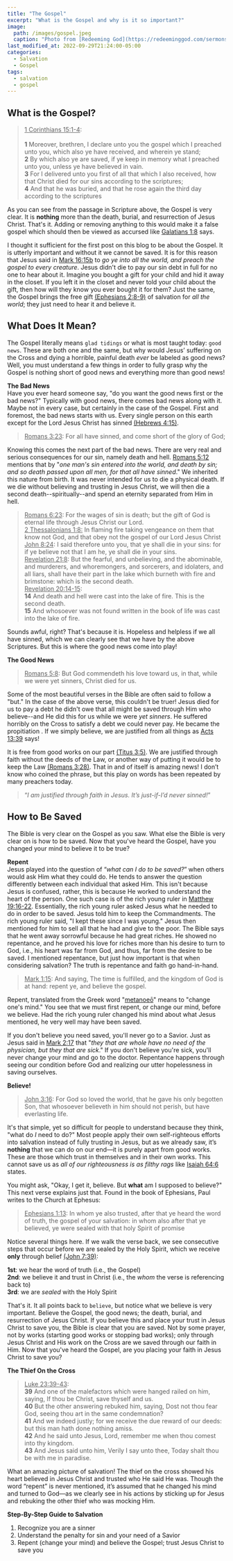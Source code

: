```yaml
---
title: "The Gospel"
excerpt: "What is the Gospel and why is it so important?"
image: 
  path: /images/gospel.jpeg
  caption: "Photo from [Redeeming God](https://redeeminggod.com/sermons/miscellaneous/what-is-the-gospel/)"
last_modified_at: 2022-09-29T21:24:00-05:00
categories:
  - Salvation
  - Gospel
tags: 
  - salvation
  - gospel
---
```


## What is the Gospel?
> <u>1 Corinthians 15:1-4</u>:<br><br>
> **1** Moreover, brethren, I declare unto you the gospel which I preached unto you, which also ye have received, and wherein ye stand; <br>
> **2** By which also ye are saved, if ye keep in memory what I preached unto you, unless ye have believed in vain. <br>
> **3** For I delivered unto you first of all that which I also received, how that Christ died for our sins according to the scriptures; <br>
> **4** And that he was buried, and that he rose again the third day according to the scriptures

As you can see from the passage in Scripture above, the Gospel is very clear. It is **nothing** more than the death, burial, and resurrection of Jesus Christ. That's it. Adding or removing anything to this would make it a false gospel which should then be viewed as accursed like [Galatians 1:8](https://www.biblegateway.com/passage/?search=Galatians%201%3A8&version=KJV) says.

I thought it sufficient for the first post on this blog to be about the Gospel. It is utterly important and without it we cannot be saved. It is for this reason that Jesus said in [Mark 16:15b](https://www.biblegateway.com/passage/?search=mark+16%3A15&version=KJV) to *go ye into all the world, and preach the gospel to every creature*. Jesus didn't die to pay our sin debt in full for no one to hear about it. Imagine you bought a gift for your child and hid it away in the closet. If you left it in the closet and never told your child about the gift, then how will they know you ever bought it for them? Just the same, the Gospel brings the free gift [(Ephesians 2:8-9)]( https://www.biblegateway.com/passage/?search=Ephesians%202%3A8-9&version=KJV) of salvation for *all the world*; they just need to hear it and believe it.

## What Does It Mean?
The Gospel literally means `glad tidings` or what is most taught today: `good news`. These are both one and the same, but why would Jesus’ suffering on the Cross and dying a horrible, painful death *ever* be labeled as good news? Well, you must understand a few things in order to fully grasp why the Gospel is nothing short of good news and everything more than good news!

**The Bad News**<br>
Have you ever heard someone say, "do you want the good news first or the bad news?" Typically with good news, there comes bad news along with it. Maybe not in every case, but certainly in the case of the Gospel. First and foremost, the bad news starts with us. Every single person on this earth except for the Lord Jesus Christ has sinned [(Hebrews 4:15)](https://www.biblegateway.com/passage/?search=Hebrews%204%3A15&version=KJV).

> <u>Romans 3:23</u>: For all have sinned, and come short of the glory of God;

Knowing this comes the next part of the bad news. There are very real and serious consequences for our sin, namely death and hell. [Romans 5:12](https://www.biblegateway.com/passage/?search=Romans%205%3A12&version=KJV) mentions that by "*one man's sin entered into the world, and death by sin; and so death passed upon all men, for that all have sinned*." We inherited this nature from birth. It was never intended for us to die a physical death. If we die without believing and trusting in Jesus Christ, we will then die a second death--spiritually--and spend an eternity separated from Him in hell. 

> <u>Romans 6:23</u>: For the wages of sin is death; but the gift of God is eternal life through Jesus Christ our Lord.<br>
> <u>2 Thessalonians 1:8:</u> In flaming fire taking vengeance on them that know not God, and that obey not the gospel of our Lord Jesus Christ<br>
> <u>John 8:24</u>: I said therefore unto you, that ye shall die in your sins: for if ye believe not that I am he, ye shall die in your sins.<br>
> <u>Revelation 21:8</u>: But the fearful, and unbelieving, and the abominable, and murderers, and whoremongers, and sorcerers, and idolaters, and all liars, shall have their part in the lake which burneth with fire and brimstone: which is the second death.<br>
> <u>Revelation 20:14-15</u>:<br> 
> **14** And death and hell were cast into the lake of fire. This is the second death.<br>
> **15** And whosoever was not found written in the book of life was cast into the lake of fire.

Sounds awful, right? That's because it is. Hopeless and helpless if we all have sinned, which we can clearly see that we have by the above Scriptures. But this is where the good news come into play!

**The Good News**<br>
> <u>Romans 5:8</u>: But God commendeth his love toward us, in that, while we were yet sinners, Christ died for us.

Some of the most beautiful verses in the Bible are often said to follow a "but." In the case of the above verse, this couldn't be truer! Jesus died for us to pay a debt he didn't owe that all might be saved through Him who believe--and He did this for us while we were *yet sinners*. He suffered horribly on the Cross to satisfy a debt we could never pay. He became the propitiation . If we simply believe, we are justified from all things as [Acts 13:39]( https://www.biblegateway.com/passage/?search=Acts%2013%3A39&version=KJV) says! 

It is free from good works on our part [(Titus 3:5)](https://www.biblegateway.com/passage/?search=titus+3%3A5&version=KJV). We are justified through faith without the deeds of the Law, or another way of putting it would be to keep the Law [(Romans 3:28)](https://www.biblegateway.com/passage/?search=Romans%203%3A28&version=KJV). That in and of itself is amazing news! I don’t know who coined the phrase, but this play on words has been repeated by many preachers today. 

> “*I am justified through faith in Jesus. It’s just-if-I’d never sinned!*” 


## How to Be Saved
The Bible is very clear on the Gospel as you saw. What else the Bible is very clear on is how to be saved. Now that you've heard the Gospel, have you changed your mind to believe it to be true? 

**Repent**<br>
Jesus played into the question of “*what can I do to be saved?*” when others would ask Him what they could do. He tends to answer the question differently between each individual that asked Him. This isn't because Jesus is confused, rather, this is because He worked to understand the heart of the person. One such case is of the rich young ruler in [Matthew 19:16-22](https://www.biblegateway.com/passage/?search=Matthew%2019:16-22&version=KJV). Essentially, the rich young ruler asked Jesus what he needed to do in order to be saved. Jesus told him to keep the Commandments. The rich young ruler said, "I kept these since I was young." Jesus then mentioned for him to sell all that he had and give to the poor. The Bible says that he went away sorrowful because he had great riches. He showed no repentance, and he proved his love for riches more than his desire to turn to God, i.e., his heart was far from God, and thus, far from the desire to be saved. I mentioned repentance, but just how important is that when considering salvation? The truth is repentance and faith go hand-in-hand.

> <u>Mark 1:15</u>: And saying, The time is fulfilled, and the kingdom of God is at hand: repent ye, and believe the gospel.

Repent, translated from the Greek word "[metanoeō](https://www.blueletterbible.org/lexicon/g3340/kjv/tr/0-1/)" means to "change one's mind." You see that we must first repent, or change our mind, before we believe. Had the rich young ruler changed his mind about what Jesus mentioned, he very well may have been saved. 

If you don't believe you need saved, you'll never go to a Savior. Just as Jesus said in [Mark 2:17](https://www.biblegateway.com/passage/?search=Mark%202%3A17&version=KJV) that "*they that are whole have no need of the physician, but they that are sick*." If you don't believe you're sick, you'll never change your mind and go to the doctor. Repentance happens through seeing our condition before God and realizing our utter hopelessness in saving ourselves.

**Believe!**<br>
> <u>John 3:16</u>: For God so loved the world, that he gave his only begotten Son, that whosoever believeth in him should not perish, but have everlasting life.

It's that simple, yet so difficult for people to understand because they think, "what do *I* need to do?" Most people apply their own self-righteous efforts into salvation instead of fully trusting in Jesus, but as we already saw, it’s **nothing** that we can do on our end—it is purely apart from good works. These are those which trust in themselves and in their own works. This cannot save us as *all of our righteousness is as filthy rags* like [Isaiah 64:6](https://www.biblegateway.com/passage/?search=Isaiah%2064%3A6&version=KJV) states. 


You might ask, "Okay, I get it, believe. But **what** am I supposed to believe?" This next verse explains just that. Found in the book of Ephesians, Paul writes to the Church at Ephesus:

> <u>Ephesians 1:13</u>: In whom ye also trusted, after that ye heard the word of truth, the gospel of your salvation: in whom also after that ye believed, ye were sealed with that holy Spirit of promise

Notice several things here. If we walk the verse back, we see consecutive steps that occur before we are sealed by the Holy Spirit, which we receive **only** through belief [(John 7:39)](https://www.biblegateway.com/passage/?search=John%207%3A39&version=KJV):

**1st**: we hear the word of truth (i.e., the Gospel)<br>
**2nd**: we believe it and trust in Christ (i.e., the *whom* the verse is referencing back to)<br>
**3rd**: we are *sealed* with the Holy Spirit

That's it. It all points back to `believe`, but notice what we believe is very important. Believe the Gospel, the good news; the death, burial, and resurrection of Jesus Christ. If you believe this and place your trust in Jesus Christ to save you, the Bible is clear that you are saved. Not by some prayer, not by works (starting good works or stopping bad works); only through Jesus Christ and His work on the Cross are we saved through our faith in Him. Now that you've heard the Gospel, are you placing your faith in Jesus Christ to save you?

**The Thief On the Cross**<br>
> <u>Luke 23:39-43</u>:<br>
> **39** And one of the malefactors which were hanged railed on him, saying, If thou be Christ, save thyself and us.<br>
> **40** But the other answering rebuked him, saying, Dost not thou fear God, seeing thou art in the same condemnation?<br>
> **41** And we indeed justly; for we receive the due reward of our deeds: but this man hath done nothing amiss.<br>
> **42** And he said unto Jesus, Lord, remember me when thou comest into thy kingdom.<br>
> **43** And Jesus said unto him, Verily I say unto thee, Today shalt thou be with me in paradise.

What an amazing picture of salvation! The thief on the cross showed his heart believed in Jesus Christ and trusted who He said He was. Though the word “repent” is never mentioned, it’s assumed that he changed his mind and turned to God—as we clearly see in his actions by sticking up for Jesus and rebuking the other thief who was mocking Him. 

**Step-By-Step Guide to Salvation**<br>
1. Recognize you are a sinner
2. Understand the penalty for sin and your need of a Savior
3. Repent (change your mind) and believe the Gospel; trust Jesus Christ to save you

